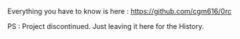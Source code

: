 Everything you have to know is here : https://github.com/cgm616/0rc

PS : Project discontinued. Just leaving it here for the History.

